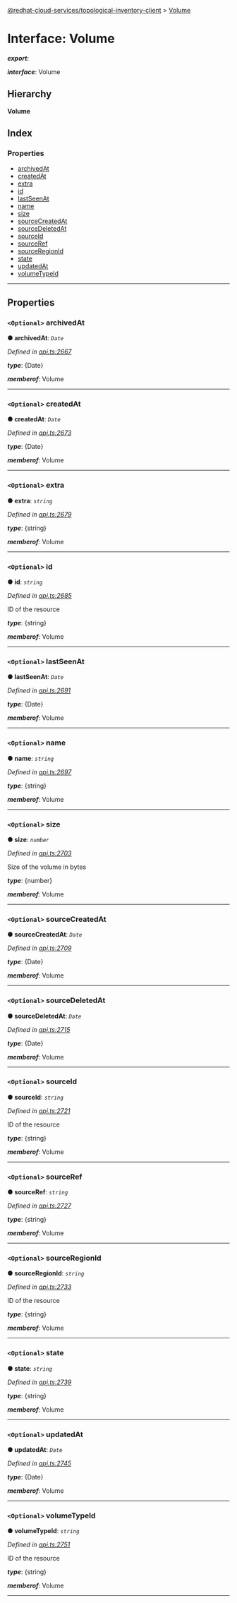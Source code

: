 [@redhat-cloud-services/topological-inventory-client](../README.md) > [Volume](../interfaces/volume.md)

# Interface: Volume

*__export__*: 

*__interface__*: Volume

## Hierarchy

**Volume**

## Index

### Properties

* [archivedAt](volume.md#archivedat)
* [createdAt](volume.md#createdat)
* [extra](volume.md#extra)
* [id](volume.md#id)
* [lastSeenAt](volume.md#lastseenat)
* [name](volume.md#name)
* [size](volume.md#size)
* [sourceCreatedAt](volume.md#sourcecreatedat)
* [sourceDeletedAt](volume.md#sourcedeletedat)
* [sourceId](volume.md#sourceid)
* [sourceRef](volume.md#sourceref)
* [sourceRegionId](volume.md#sourceregionid)
* [state](volume.md#state)
* [updatedAt](volume.md#updatedat)
* [volumeTypeId](volume.md#volumetypeid)

---

## Properties

<a id="archivedat"></a>

### `<Optional>` archivedAt

**● archivedAt**: *`Date`*

*Defined in [api.ts:2667](https://github.com/RedHatInsights/javascript-clients/blob/master/packages/topological-inventory/api.ts#L2667)*

*__type__*: {Date}

*__memberof__*: Volume

___
<a id="createdat"></a>

### `<Optional>` createdAt

**● createdAt**: *`Date`*

*Defined in [api.ts:2673](https://github.com/RedHatInsights/javascript-clients/blob/master/packages/topological-inventory/api.ts#L2673)*

*__type__*: {Date}

*__memberof__*: Volume

___
<a id="extra"></a>

### `<Optional>` extra

**● extra**: *`string`*

*Defined in [api.ts:2679](https://github.com/RedHatInsights/javascript-clients/blob/master/packages/topological-inventory/api.ts#L2679)*

*__type__*: {string}

*__memberof__*: Volume

___
<a id="id"></a>

### `<Optional>` id

**● id**: *`string`*

*Defined in [api.ts:2685](https://github.com/RedHatInsights/javascript-clients/blob/master/packages/topological-inventory/api.ts#L2685)*

ID of the resource

*__type__*: {string}

*__memberof__*: Volume

___
<a id="lastseenat"></a>

### `<Optional>` lastSeenAt

**● lastSeenAt**: *`Date`*

*Defined in [api.ts:2691](https://github.com/RedHatInsights/javascript-clients/blob/master/packages/topological-inventory/api.ts#L2691)*

*__type__*: {Date}

*__memberof__*: Volume

___
<a id="name"></a>

### `<Optional>` name

**● name**: *`string`*

*Defined in [api.ts:2697](https://github.com/RedHatInsights/javascript-clients/blob/master/packages/topological-inventory/api.ts#L2697)*

*__type__*: {string}

*__memberof__*: Volume

___
<a id="size"></a>

### `<Optional>` size

**● size**: *`number`*

*Defined in [api.ts:2703](https://github.com/RedHatInsights/javascript-clients/blob/master/packages/topological-inventory/api.ts#L2703)*

Size of the volume in bytes

*__type__*: {number}

*__memberof__*: Volume

___
<a id="sourcecreatedat"></a>

### `<Optional>` sourceCreatedAt

**● sourceCreatedAt**: *`Date`*

*Defined in [api.ts:2709](https://github.com/RedHatInsights/javascript-clients/blob/master/packages/topological-inventory/api.ts#L2709)*

*__type__*: {Date}

*__memberof__*: Volume

___
<a id="sourcedeletedat"></a>

### `<Optional>` sourceDeletedAt

**● sourceDeletedAt**: *`Date`*

*Defined in [api.ts:2715](https://github.com/RedHatInsights/javascript-clients/blob/master/packages/topological-inventory/api.ts#L2715)*

*__type__*: {Date}

*__memberof__*: Volume

___
<a id="sourceid"></a>

### `<Optional>` sourceId

**● sourceId**: *`string`*

*Defined in [api.ts:2721](https://github.com/RedHatInsights/javascript-clients/blob/master/packages/topological-inventory/api.ts#L2721)*

ID of the resource

*__type__*: {string}

*__memberof__*: Volume

___
<a id="sourceref"></a>

### `<Optional>` sourceRef

**● sourceRef**: *`string`*

*Defined in [api.ts:2727](https://github.com/RedHatInsights/javascript-clients/blob/master/packages/topological-inventory/api.ts#L2727)*

*__type__*: {string}

*__memberof__*: Volume

___
<a id="sourceregionid"></a>

### `<Optional>` sourceRegionId

**● sourceRegionId**: *`string`*

*Defined in [api.ts:2733](https://github.com/RedHatInsights/javascript-clients/blob/master/packages/topological-inventory/api.ts#L2733)*

ID of the resource

*__type__*: {string}

*__memberof__*: Volume

___
<a id="state"></a>

### `<Optional>` state

**● state**: *`string`*

*Defined in [api.ts:2739](https://github.com/RedHatInsights/javascript-clients/blob/master/packages/topological-inventory/api.ts#L2739)*

*__type__*: {string}

*__memberof__*: Volume

___
<a id="updatedat"></a>

### `<Optional>` updatedAt

**● updatedAt**: *`Date`*

*Defined in [api.ts:2745](https://github.com/RedHatInsights/javascript-clients/blob/master/packages/topological-inventory/api.ts#L2745)*

*__type__*: {Date}

*__memberof__*: Volume

___
<a id="volumetypeid"></a>

### `<Optional>` volumeTypeId

**● volumeTypeId**: *`string`*

*Defined in [api.ts:2751](https://github.com/RedHatInsights/javascript-clients/blob/master/packages/topological-inventory/api.ts#L2751)*

ID of the resource

*__type__*: {string}

*__memberof__*: Volume

___

